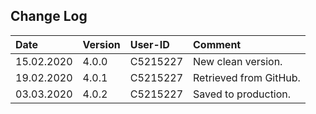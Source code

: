 ## Change Log
|   Date        |   Version |   User-ID     |   Comment             |
|   :--         |   :--     |   :--         |   :--                 |
|   15.02.2020  |   4.0.0   |   C5215227    |   New clean version.  |
|   19.02.2020  |   4.0.1   |   C5215227    |   Retrieved from GitHub.  |
|   03.03.2020  |   4.0.2   |   C5215227    |   Saved to production.  |
